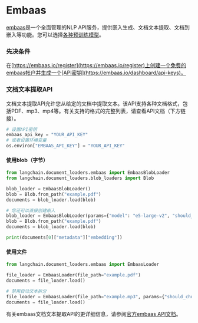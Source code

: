 # Embaas
[embaas](https://embaas.io)是一个全面管理的NLP API服务，提供嵌入生成、文档文本提取、文档到嵌入等功能。您可以选择[各种预训练模型](https://embaas.io/docs/models/embeddings)。

### 先决条件
在[https://embaas.io/register](https://embaas.io/register)上创建一个免费的embaas帐户并生成一个[API密钥](https://embaas.io/dashboard/api-keys)。

### 文档文本提取API
文档文本提取API允许您从给定的文档中提取文本。该API支持各种文档格式，包括PDF、mp3、mp4等。有关支持的格式的完整列表，请查看API文档（下方链接）。
```python
# 设置API密钥
embaas_api_key = "YOUR_API_KEY"
# 或者设置环境变量
os.environ["EMBAAS_API_KEY"] = "YOUR_API_KEY"
```

#### 使用blob（字节）
```python
from langchain.document_loaders.embaas import EmbaasBlobLoader
from langchain.document_loaders.blob_loaders import Blob
```

```python
blob_loader = EmbaasBlobLoader()
blob = Blob.from_path("example.pdf")
documents = blob_loader.load(blob)
```

```python
# 您还可以直接创建嵌入
blob_loader = EmbaasBlobLoader(params={"model": "e5-large-v2", "should_embed": True})
blob = Blob.from_path("example.pdf")
documents = blob_loader.load(blob)

print(documents[0]["metadata"]["embedding"])
```

#### 使用文件
```python
from langchain.document_loaders.embaas import EmbaasLoader
```

```python
file_loader = EmbaasLoader(file_path="example.pdf")
documents = file_loader.load()
```

```python
# 禁用自动文本拆分
file_loader = EmbaasLoader(file_path="example.mp3", params={"should_chunk": False})
documents = file_loader.load()
```

有关embaas文档文本提取API的更详细信息，请参阅[官方embaas API文档](https://embaas.io/api-reference)。
